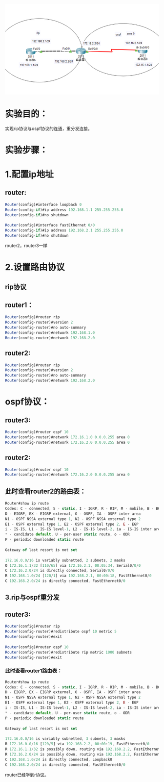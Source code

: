 

![](images/E770776B0D8442F384E925A14FD24582clipboard.png)

# 实验目的：

实现rip协议与ospf协议的连通，重分发连接。



# 实验步骤：

# 1.配置ip地址

## router:

```javascript
Router(config)#interface loopback 0
Router(config-if)#ip address 192.168.1.1 255.255.255.0
Router(config-if)#no shutdown

Router(config)#interface fastEthernet 0/0
Router(config-if)#ip address 192.168.2.1 255.255.255.0
Router(config-if)#no shutdown
```

router2，router3一样



# 2.设置路由协议

## rip协议

## router1：

```javascript
Router(config)#router rip
Router(config-router)#version 2
Router(config-router)#no auto-summary
Router(config-router)#network 192.168.1.0
Router(config-router)#network 192.168.2.0
```



## router2:

```javascript
Router(config)#router rip
Router(config-router)#version 2
Router(config-router)#no auto-summary
Router(config-router)#network 192.168.2.0
```



# ospf协议：

## router3:

```javascript
Router(config)#router ospf 10
Router(config-router)#network 172.16.1.0 0.0.0.255 area 0
Router(config-router)#network 172.16.2.0 0.0.0.255 area 0
```



## router2:

```javascript
Router(config)#router ospf 10
Router(config-router)#network 172.16.2.0 0.0.0.255 area 0
```



## 此时查看router2的路由表：

```javascript
Router#show ip route
Codes: C - connected, S - static, I - IGRP, R - RIP, M - mobile, B - BGP
D - EIGRP, EX - EIGRP external, O - OSPF, IA - OSPF inter area
N1 - OSPF NSSA external type 1, N2 - OSPF NSSA external type 2
E1 - OSPF external type 1, E2 - OSPF external type 2, E - EGP
i - IS-IS, L1 - IS-IS level-1, L2 - IS-IS level-2, ia - IS-IS inter area
* - candidate default, U - per-user static route, o - ODR
P - periodic downloaded static route

Gateway of last resort is not set

172.16.0.0/16 is variably subnetted, 2 subnets, 2 masks
O 172.16.1.1/32 [110/65] via 172.16.2.1, 00:05:34, Serial0/0/0
C 172.16.2.0/24 is directly connected, Serial0/0/0
R 192.168.1.0/24 [120/1] via 192.168.2.1, 00:00:18, FastEthernet0/0
C 192.168.2.0/24 is directly connected, FastEthernet0/0
```



## 3.rip与ospf重分发

## router3:

```javascript
Router(config)#router rip
Router(config-router)#redistribute ospf 10 metric 5
Router(config-router)#exit

Router(config)#router ospf 10
Router(config-router)#redistribute rip metric 1000 subnets
Router(config-router)#exit
```



### 此时查看router1路由表：

```javascript
Router#show ip route
Codes: C - connected, S - static, I - IGRP, R - RIP, M - mobile, B - BGP
D - EIGRP, EX - EIGRP external, O - OSPF, IA - OSPF inter area
N1 - OSPF NSSA external type 1, N2 - OSPF NSSA external type 2
E1 - OSPF external type 1, E2 - OSPF external type 2, E - EGP
i - IS-IS, L1 - IS-IS level-1, L2 - IS-IS level-2, ia - IS-IS inter area
* - candidate default, U - per-user static route, o - ODR
P - periodic downloaded static route

Gateway of last resort is not set

172.16.0.0/16 is variably subnetted, 3 subnets, 3 masks
R 172.16.0.0/16 [120/5] via 192.168.2.2, 00:00:19, FastEthernet0/0
R 172.16.1.1/32 is possibly down, routing via 192.168.2.2, FastEthernet0/0
R 172.16.2.0/24 is possibly down, routing via 192.168.2.2, FastEthernet0/0
C 192.168.1.0/24 is directly connected, Loopback0
C 192.168.2.0/24 is directly connected, FastEthernet0/0
```

router已经学到r协议。